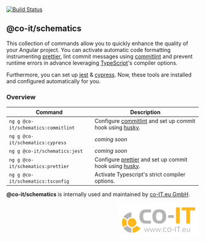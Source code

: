 [![Build Status](https://travis-ci.org/co-IT/schematics.svg?branch=master)](https://travis-ci.org/co-IT/schematics)

## @co-it/schematics

This collection of commands allow you to quickly enhance the quality of your
Angular project.
You can activate automatic code formatting instrumenting [prettier],
lint commit messages using [commitlint] and prevent runtime errors in advance
leveraging [TypeScript]'s compiler options.

Furthermore, you can set up [jest] & [cypress]. Now, these tools are installed
and configured automatically for you.

### Overview

| Command                             | Description                                                  |
| ----------------------------------- | ------------------------------------------------------------ |
| `ng g @co-it/schematics:commitlint` | Configure [commitlint] and set up commit hook using [husky]. |
| `ng g @co-it/schematics:cypress`    | _coming soon_                                                |
| `ng g @co-it/schematics:jest`       | _coming soon_                                                |
| `ng g @co-it/schematics:prettier`   | Configure [prettier] and set up commit hook using [husky].   |
| `ng g @co-it/schematics:tsconfig`   | Activate Typescript's strict compiler options.               |

**@co-it/schematics** is internally used and maintained by [co-IT.eu GmbH](https://co-IT.eu).

<img align="right" alt="Orange co-IT.eu GmbH Logo" src="./assets/co-it.logo.png">

[commitlint]: https://github.com/conventional-changelog/commitlint
[cypress]: https://www.cypress.io/
[husky]: https://github.com/typicode/husky
[jest]: https://jestjs.io/
[prettier]: https://prettier.io/
[typescript]: https://www.typescriptlang.org/
